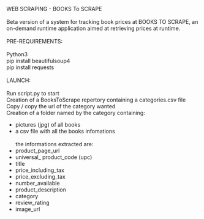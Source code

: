 
WEB SCRAPING - BOOKS To SCRAPE<br>
<br>
Beta version of a system for tracking book prices at BOOKS TO SCRAPE, an on-demand runtime application aimed at retrieving prices at runtime.<br>
<br>
PRE-REQUIREMENTS:<br>
<br>
Python3<br>
pip install beautifulsoup4<br>
pip install requests<br>
<br>
LAUNCH:<br>
<br>
Run script.py to start<br>
Creation of a BooksToScrape repertory containing a categories.csv file<br>
Copy / copy the url of the category wanted<br>
Creation of a folder named by the category containing:<br>
- pictures (jpg) of all books<br>
- a csv file with all the books infomations<br>
<br>the informations extracted are:<br>
- product_page_url<br>
- universal_ product_code (upc)<br>
- title<br>
- price_including_tax<br>
- price_excluding_tax<br>
- number_available<br>
- product_description<br>
- category<br>
- review_rating<br>
- image_url<br>
